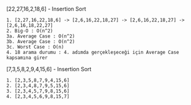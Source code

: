[22,27,16,2,18,6] - Insertion Sort <br>
```
1. [2,27,16,22,18,6] -> [2,6,16,22,18,27] -> [2,6,16,22,18,27] -> [2,6,16,18,22,27] 
2. Big-O : O(n^2)
3a. Average Case : O(n^2)
3b. Average Case : O(n^2)
3c. Worst Case : O(n)
4. 18 arama durumu : 4. adımda gerçekleşeceği için Average Case  kapsamına girer
```
[7,3,5,8,2,9,4,15,6] - Insertion Sort <br>
```
1. [2,3,5,8,7,9,4,15,6] 
2. [2,3,4,8,7,9,5,15,6] 
3. [2,3,4,5,7,9,8,15,6] 
4. [2,3,4,5,6,9,8,15,7]
```
